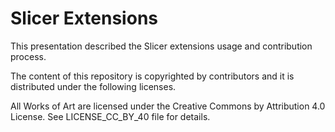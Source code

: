 Slicer Extensions
==================

This presentation described the Slicer extensions usage and contribution process.

The content of this repository is copyrighted by contributors and it is distributed under the following licenses.

All Works of Art are licensed under the Creative Commons by Attribution 4.0 License.
See LICENSE_CC_BY_40 file for details.

